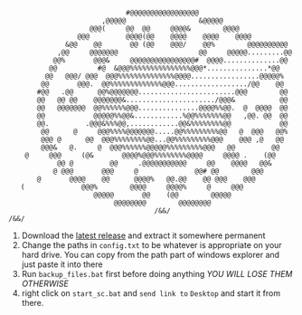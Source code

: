
```
                                                                      
                             #@@@@@@@@@@@@@@@@@                       
                       ,@@@@@                  &@@@@@                 
                    @@@(     @@  @@     @@@@&        @@@@             
                 @@@         @@@@(@@    @@@@    @@@@    @@@@          
              &@@    @@       @@ (@@    @@@/    @@%        @@@@@@@@@@ 
            ,@@     @@@@@@@                    @@     @@@@@.........@@
           @@%       @@@&     @@@@@@@@@@@@@@@@#  @@@@..............@@ 
          @@          #@  &@@@%%%%%%%%%%%%%%%@@@*...............*@@   
         @@   @@@/ @@@  @@@%%%%%%%%%%%%%%@@@@.................@@@@@%  
        @@       @@@.  @@%%%%%%%%%%%%%@@@................../@@    @@  
       #@@   .@@      @@%@@@@@@@........................@@@        @@ 
       @@   @@ @@    @@@@@@@&....................../@@@&           @@ 
       @@   @@@@@@@  @@%%%%%%@@@...............@@@@%%@@.  @  @@@@  @@ 
       @@            @@@@@%%@@&............%@@%%%%%%%@@   ,@@. @@  @@ 
       @@.         .@@@&%%%@@,............@@&%%%%%%%%@@            @@ 
        @@      @     @@@%%%%@@@@@@@.....@@%%%%%%%%%@@   @  @@@   @@% 
        @@@ @      @@  @@@%%%%%%%%@@...@@%%%%%%%%%@@@    @@@ ,@   @@  
        @@@&   @.     @  @@@%%%%%%@@@@@%%%%%%%%%@@@   @@         @@   
    @     @@@     (@&       @@@@%@@@%%%%%%%%@@@@     @@@@ .    (@@    
            @@ @         @@     .@@@@@@@@@@@     @@    @@@@   @@&     
           @ @@@       @@@     @              @@# @@        @@@       
       @       @@@@    @@      @@@@%   @@.@@    @@ @@@    @@@         
   (              @@@%        @@@@     @@@@%     @     @@@            
                     @@@@@       @@    (@@        @@@@@               
                          @@@@@@@@        @@@@@@@@                    
                                    /&&/                              
/&&/                              
```


1. Download the [latest release](https://github.com/dlikhten/starcitizen-misc/releases) and extract it somewhere permanent
1. Change the paths in `config.txt` to be whatever is appropriate on your hard drive. You can copy from the path part of windows explorer and just paste it into there
1. Run `backup_files.bat` first before doing anything *YOU WILL LOSE THEM OTHERWISE*
1. right click on `start_sc.bat` and `send link to` `Desktop` and start it from there.
